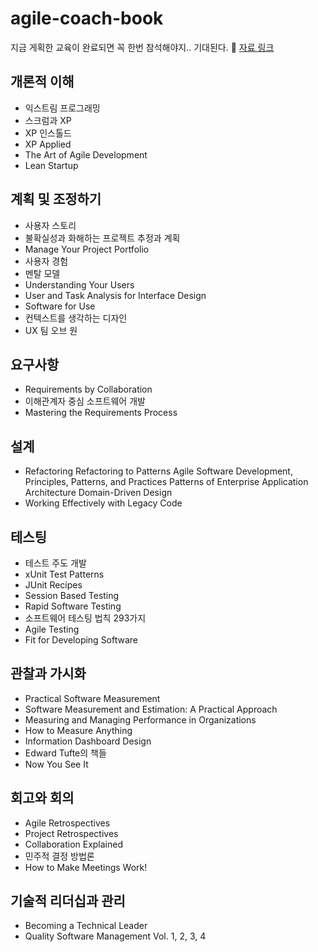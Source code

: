 # agile-coach-book

지금 게획한 교육이 완료되면 꼭 한번 참석해야지.. 기대된다.
📘 [자료 링크](http://www.ac2.kr/reading/technical-reading)

## 개론적 이해
- 익스트림 프로그래밍
- 스크럼과 XP
- XP 인스톨드
- XP Applied
- The Art of Agile Development
- Lean Startup

## 계획 및 조정하기
- 사용자 스토리
- 불확실성과 화해하는 프로젝트 추정과 계획
- Manage Your Project Portfolio
- 사용자 경험
- 멘탈 모델
- Understanding Your Users
- User and Task Analysis for Interface Design
- Software for Use
- 컨텍스트를 생각하는 디자인
- UX 팀 오브 원

## 요구사항
- Requirements by Collaboration
- 이해관계자 중심 소프트웨어 개발
- Mastering the Requirements Process

## 설계
- Refactoring
Refactoring to Patterns
Agile Software Development, Principles, Patterns, and Practices
Patterns of Enterprise Application Architecture
Domain-Driven Design
- Working Effectively with Legacy Code

## 테스팅
- 테스트 주도 개발
- xUnit Test Patterns
- JUnit Recipes
- Session Based Testing
- Rapid Software Testing
- 소프트웨어 테스팅 법칙 293가지
- Agile Testing
- Fit for Developing Software

## 관찰과 가시화
- Practical Software Measurement
- Software Measurement and Estimation: A Practical Approach
- Measuring and Managing Performance in Organizations
- How to Measure Anything
- Information Dashboard Design
- Edward Tufte의 책들
- Now You See It

## 회고와 회의
- Agile Retrospectives
- Project Retrospectives
- Collaboration Explained
- 민주적 결정 방법론
- How to Make Meetings Work!

## 기술적 리더십과 관리
- Becoming a Technical Leader
- Quality Software Management Vol. 1, 2, 3, 4

